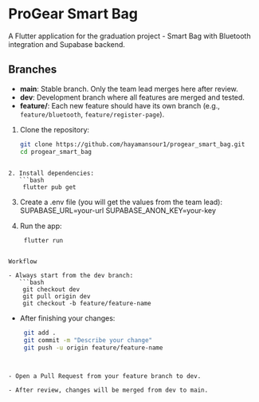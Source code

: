 # ProGear Smart Bag

A Flutter application for the graduation project - Smart Bag with Bluetooth integration and Supabase backend.

## Branches
- **main**: Stable branch. Only the team lead merges here after review.
- **dev**: Development branch where all features are merged and tested.
- **feature/**: Each new feature should have its own branch (e.g., `feature/bluetooth`, `feature/register-page`).

1. Clone the repository:
   ```bash
   git clone https://github.com/hayamansour1/progear_smart_bag.git
   cd progear_smart_bag
```

2. Install dependencies:
   ```bash
    flutter pub get
```


3. Create a .env file (you will get the values from the team lead):
SUPABASE_URL=your-url
SUPABASE_ANON_KEY=your-key

4. Run the app:
   ```bash
    flutter run
```

Workflow

- Always start from the dev branch:
   ```bash
    git checkout dev
    git pull origin dev
    git checkout -b feature/feature-name
```


- After finishing your changes:
   ```bash
    git add .
    git commit -m "Describe your change"
    git push -u origin feature/feature-name
```


- Open a Pull Request from your feature branch to dev.

- After review, changes will be merged from dev to main.